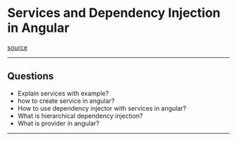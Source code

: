 # Services and Dependency Injection in Angular
[source](https://www.youtube.com/watch?v=C8qDy17Mu-Q&list=PL3aZbxdSiCbNx-4OlJZmb4phJgx_ZbzEd&index=5&ab_channel=InterviewHappy)

--- ---

## Questions

- Explain services with example?
- how to create service in angular?
- How to use dependency injector with services in angular?
- What is hierarchical dependency injection?
- What is provider in  angular?

--- ---